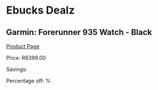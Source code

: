 
# Ebucks Dealz
## Garmin: Forerunner 935 Watch - Black
[Product Page](https://www.ebucks.com/web/shop/productSelected.do?prodId=681433182&catId=872270976)

Price: R6399.00

Savings: 

Percentage off: %
	